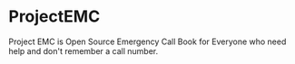 # ProjectEMC
Project EMC is Open Source Emergency Call Book for Everyone who need help and don't remember a call number.
